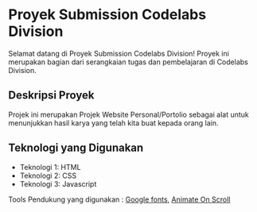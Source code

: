 # Proyek Submission Codelabs Division

Selamat datang di Proyek Submission Codelabs Division! Proyek ini merupakan bagian dari serangkaian tugas dan pembelajaran di Codelabs Division.

## Deskripsi Proyek

Projek ini merupakan Projek Website Personal/Portolio sebagai alat untuk menunjukkan hasil karya yang telah kita buat kepada orang lain.

## Teknologi yang Digunakan

- Teknologi 1: HTML
- Teknologi 2: CSS
- Teknologi 3: Javascript

Tools Pendukung yang digunakan : [Google fonts](https://fonts.google.com), [Animate On Scroll](https://michalsnik.github.io/aos)



